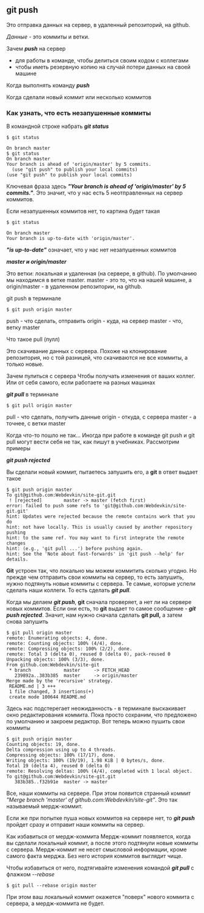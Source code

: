 ## git push 

Это отправка данных на сервер, в удаленный репозиторий, на github. 

*Данные* - это коммиты и ветки.

Зачем ***push*** на сервер
- для работы в команде, чтобы делиться своим кодом с коллегами
- чтобы иметь резервную копию на случай потери данных на своей машине


Когда выполнять команду ***push***

Когда сделали новый коммит или несколько коммитов

### Как узнать, что есть незапушенные коммиты

В командной строке набрать ***git status***


    $ git status
    
    On branch master
    $ git status
    On branch master
    Your branch is ahead of 'origin/master' by 5 commits.
      (use "git push" to publish your local commits)
    (use "git push" to publish your local commits)

Ключевая фраза здесь ***"Your branch is ahead of 'origin/master' by 5 commits."***. Это значит, что у нас есть 5 неотправленных на сервер коммитов.

 Если незапушенных коммитов нет, то картина будет такая


    $ git status
    
    On branch master
    Your branch is up-to-date with 'origin/master'.


***"is up-to-date"*** означает, что у нас нет незапушенных коммитов

***master и origin/master***

Это ветки: локальная и удаленная (на сервере, в github). По умолчанию мы находимся в ветке master. 
 master - это то, что на нашей машине, а origin/master - в удаленном репозитории, на github.

git push в терминале

    $ git push origin master

push - что сделать, отправить
origin - куда, на сервер
master - что, ветку master

Что такое pull (пулл)

Это скачивание данных с сервера. Похоже на клонирование репозитория, но с той разницей, что скачиваются не все коммиты, а только новые.

Зачем пулиться с сервера
Чтобы получать изменения от ваших коллег. Или от себя самого, если работаете на разных машинах

***git pull*** в терминале

    $ git pull origin master

pull - что сделать, получить данные
origin - откуда, с сервера
master - а точнее, с ветки master

Когда что-то пошло не так...
Иногда при работе в команде git push и git pull могут вести себя не так, как пишут в учебниках. Рассмотрим примеры

***git push rejected***

Вы сделали новый коммит, пытаетесь запушить его, а **git** в ответ выдает такое


    $ git push origin master
    To git@github.com:Webdevkin/site-git.git
     ! [rejected]        master -> master (fetch first)
    error: failed to push some refs to 'git@github.com:Webdevkin/site-git.git'
    hint: Updates were rejected because the remote contains work that you do
    hint: not have locally. This is usually caused by another repository pushing
    hint: to the same ref. You may want to first integrate the remote changes
    hint: (e.g., 'git pull ...') before pushing again.
    hint: See the 'Note about fast-forwards' in 'git push --help' for details.


**Git** устроен так, что локально мы можем коммитить сколько угодно. Но прежде чем отправить свои коммиты на сервер, то есть запушить, нужно подтянуть новые коммиты с сервера. Те самые, которые успели сделать наши коллеги. То есть сделать ***git pull***.

Когда мы делаем ***git push***, **git** сначала проверяет, а нет ли на сервере новых коммитов. Если они есть, то **git** выдает то самое сообщение - ***git push rejected***. Значит, нам нужно сначала сделать **git pull,** а затем снова запушить


    $ git pull origin master
    remote: Enumerating objects: 4, done.
    remote: Counting objects: 100% (4/4), done.
    remote: Compressing objects: 100% (2/2), done.
    remote: Total 3 (delta 0), reused 0 (delta 0), pack-reused 0
    Unpacking objects: 100% (3/3), done.
    From github.com:Webdevkin/site-git
     * branch            master     -> FETCH_HEAD
       239892a..383b385  master     -> origin/master
    Merge made by the 'recursive' strategy.
     README.md | 3 +++
     1 file changed, 3 insertions(+)
     create mode 100644 README.md

Здесь нас подстерегает неожиданность - в терминале выскакивает окно редактирования коммита. Пока просто сохраним, что предложено по умолчанию и закроем редактор. Вот теперь можно пушить свои коммиты


    $ git push origin master 
    Counting objects: 19, done.
    Delta compression using up to 4 threads.
    Compressing objects: 100% (17/17), done.
    Writing objects: 100% (19/19), 1.98 KiB | 0 bytes/s, done.
    Total 19 (delta 4), reused 0 (delta 0)
    remote: Resolving deltas: 100% (4/4), completed with 1 local object.
    To git@github.com:Webdevkin/site-git.git
       383b385..f32b91e  master -> master

Все, наши коммиты на сервере. При этом появится странный коммит *"Merge branch 'master' of github.com:Webdevkin/site-git"*. Это так называемый мердж-коммит.

Если же при попытке пуша новых коммитов на сервере нет, то ***git push*** пройдет сразу и отправит наши коммиты на сервер.

Как избавиться от мердж-коммита
Мердж-коммит появляется, когда вы сделали локальный коммит, а после этого подтянули новые коммиты с сервера. Мердж-коммит не несет смысловой информации, кроме самого факта мерджа. Без него история коммитов выглядит чище.

Чтобы избавиться от него, подтягивайте изменения командой ***git pull*** с флажком *--rebase*


    $ git pull --rebase origin master 

При этом ваш локальный коммит окажется "поверх" нового коммита с сервера, а мердж-коммита не будет. 
